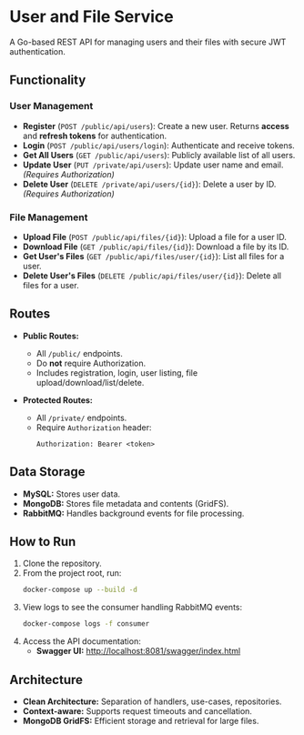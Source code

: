 # User and File Service

A Go-based REST API for managing users and their files with secure JWT authentication.

## Functionality

### User Management

- **Register** (`POST /public/api/users`): Create a new user. Returns **access** and **refresh tokens** for authentication.
- **Login** (`POST /public/api/users/login`): Authenticate and receive tokens.
- **Get All Users** (`GET /public/api/users`): Publicly available list of all users.
- **Update User** (`PUT /private/api/users`): Update user name and email. *(Requires Authorization)*
- **Delete User** (`DELETE /private/api/users/{id}`): Delete a user by ID. *(Requires Authorization)*

### File Management

- **Upload File** (`POST /public/api/files/{id}`): Upload a file for a user ID.
- **Download File** (`GET /public/api/files/{id}`): Download a file by its ID.
- **Get User's Files** (`GET /public/api/files/user/{id}`): List all files for a user.
- **Delete User's Files** (`DELETE /public/api/files/user/{id}`): Delete all files for a user.

## Routes

- **Public Routes:**
  - All `/public/` endpoints.
  - Do **not** require Authorization.
  - Includes registration, login, user listing, file upload/download/list/delete.

- **Protected Routes:**
  - All `/private/` endpoints.
  - Require `Authorization` header:
    ```
    Authorization: Bearer <token>
    ```

## Data Storage

- **MySQL:** Stores user data.
- **MongoDB:** Stores file metadata and contents (GridFS).
- **RabbitMQ:** Handles background events for file processing.

## How to Run

1. Clone the repository.
2. From the project root, run:
    ```bash
    docker-compose up --build -d
    ```
3. View logs to see the consumer handling RabbitMQ events:
    ```bash
    docker-compose logs -f consumer
    ```
4. Access the API documentation:
    - **Swagger UI:** [http://localhost:8081/swagger/index.html](http://localhost:8081/swagger/index.html)

## Architecture

- **Clean Architecture:** Separation of handlers, use-cases, repositories.
- **Context-aware:** Supports request timeouts and cancellation.
- **MongoDB GridFS:** Efficient storage and retrieval for large files.

